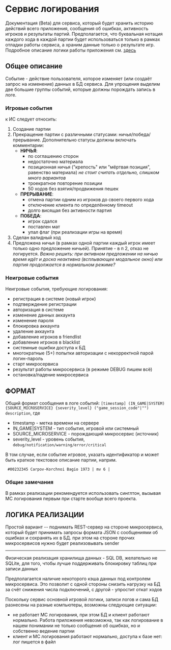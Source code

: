 # Сервис логирования

Документация (Beta) для сервиса, который будет хранить историю действий всего приложения, сообщения об ошибках, активность игроков и результаты партий. Предполагается, что буквальная нотация каждого хода в каждой партии будет использоваться только в рамках отладки работы сервиса, а храним данные только о результате игр. Подробное описание логики работы приложения см. [здесь](arch.md) 

## Общее описание

Событие - действие пользователя, которое изменяет (или создаёт запрос на изменение) данных в БД сервиса.
Для упрощения выделим две большие группы событий, которые должны порождать запись в логе.

### Игровые события

к ИС следует относить:

1. Создание партии
2. Прекращение партии с различными статусами: ничья/победа/прерывание. Дополнительно статусы должны включать комментарии:
   * **НИЧЬЯ**:
     * по соглашению сторон
     * недостаточно материала
     * позиционная ничья ("крепость" или "мёртвая позиция", равенство материала)  *не стоит считать отдельно, слишком много вариантов*
     * троекратное повторение позиции
     * 50 ходов без взятия/продвижения пешек
   * **ПРЕРЫВАНИЕ**:
     * отмена партии одним из игроков до своего первого хода
     * отключение клиента по определённому timeout
     * долго висящая без активности партия
   * **ПОБЕДА**:
     * игрок сдался
     * поставлен мат
     * упал флаг (при реализации игры на время)
3. Сделан валидный ход
4. Предложена ничья (в рамках одной партии каждый игрок имеет только одно предложение ничьей). Принятие - в п 2,  отказ не логируется.
*Важно решить: при активном предложении на ничью время идёт и доска неактивна (всплывающее модальное окно) или партия продолжается в нормальном режиме?*

### Неигровые события

Неигровые события, требующие логирования:

* регистрация в системе  (новый игрок)
* подтверждение регистрации
* авторизация в системе
* изменение данных аккаунта
* изменение пароля
* блокировка аккаунта
* удаление аккаунта
* добавление игроков в friendlist
* добавление игроков в blacklist
* системные ошибки доступа к БД
* многократные (5+) попытки авторизации с некорректной парой логин-пароль
* старт микросервиса
* результат работы микросервиса (в режиме DEBUG пишем всё)
* остановка/падение микросервиса

## ФОРМАТ

Общий формат сообщения в логе событий:
```[timestamp] (IN_GAME|SYSTEM) {SOURCE_MICROSERVICE} {severity_level} ("game_session_code"|"") description```, где

* timestamp -  метка времени на сервере
* IN_GAME|SYSTEM - тип события, игровой или системный
* SOURCE_MICROSERVICE - порождающий микросервис (источник)
* severity_level - уровень события, `debug/notification/warning/error/critical`

В том случае, если событие игровое, указать идентификатор и может быть краткое текстовое описание партии, наприм.

```text
 #00232345 Carpov-Korchnoi Bagio 1973 | mv 6 |
```

### Общие замечания

В рамках реализации рекомендуется использовать синглтон, вызывая МС логирования первым при старте вообще всего проекта.

## ЛОГИКА РЕАЛИЗАЦИИ

Простой вариант  -- поднимать REST-сервер на стороне микросервиса, который будет принимать запросы формата JSON с сообщениями об ошибках и сохранять их в БД. при этом на стороне прочих микросервисов нужно будет реализовывать sender
____

Физическая реализация хранилища данных - SQL DB, желательно не SQLite, для того, чтобы лучше поддерживать блокировку таблиц при записи данных

Предполагается наличие некоторого кэша данных под контролем микросервиса. Это позволит с одной стороны снизить нагрузку на БД за счёт снижения числа подключений, с другой -  упростит откат ходов 

Поскольку сервис основной игровой логики, записи логов и сама БД разнесены на разные компьютеры, возможны следующие ситуации:

   - не работает МС логирования, при этом БД и клиент работают нормально. Работа приложения невозможна, так как логирование в нашем понимании не только сообщения об ошибках, но и собственно ведение партии
   - клиент и МС логирования работают нормально, доступа к базе нет: лог пишется в файл